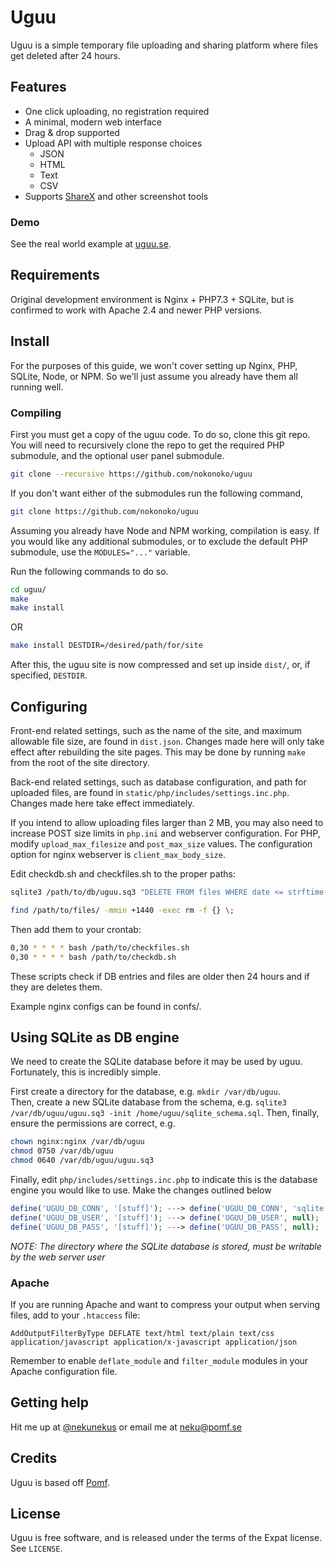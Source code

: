# Uguu

Uguu is a simple temporary file uploading and sharing platform where files get deleted after 24 hours.

## Features

- One click uploading, no registration required
- A minimal, modern web interface
- Drag & drop supported
- Upload API with multiple response choices
  - JSON
  - HTML
  - Text
  - CSV
- Supports [ShareX](https://getsharex.com/) and other screenshot tools

### Demo

See the real world example at [uguu.se](https://uguu.se).

## Requirements

Original development environment is Nginx + PHP7.3 + SQLite, but is confirmed to
work with Apache 2.4 and newer PHP versions.

## Install

For the purposes of this guide, we won't cover setting up Nginx, PHP, SQLite,
Node, or NPM. So we'll just assume you already have them all running well.

### Compiling

First you must get a copy of the uguu code.  To do so, clone this git repo.
You will need to recursively clone the repo to get the required PHP submodule,
and the optional user panel submodule.
```bash
git clone --recursive https://github.com/nokonoko/uguu
```
If you don't want either of the submodules run the following command,
```bash
git clone https://github.com/nokonoko/uguu
```

Assuming you already have Node and NPM working, compilation is easy. If you would like any additional submodules, or to exclude the default PHP submodule, use the `MODULES="..."` variable.

Run the following commands to do so.
```bash
cd uguu/
make
make install
```
OR
```bash
make install DESTDIR=/desired/path/for/site
```
After this, the uguu site is now compressed and set up inside `dist/`, or, if specified, `DESTDIR`.

## Configuring

Front-end related settings, such as the name of the site, and maximum allowable
file size, are found in `dist.json`.  Changes made here will
only take effect after rebuilding the site pages.  This may be done by running
`make` from the root of the site directory.

Back-end related settings, such as database configuration, and path for uploaded files, are found in `static/php/includes/settings.inc.php`.  Changes made here take effect immediately.

If you intend to allow uploading files larger than 2 MB, you may also need to
increase POST size limits in `php.ini` and webserver configuration. For PHP,
modify `upload_max_filesize` and `post_max_size` values. The configuration
option for nginx webserver is `client_max_body_size`.

Edit checkdb.sh and checkfiles.sh to the proper paths:
```bash
sqlite3 /path/to/db/uguu.sq3 "DELETE FROM files WHERE date <= strftime('%s', datetime('now', '-1 day'));"
```
```bash
find /path/to/files/ -mmin +1440 -exec rm -f {} \;
```
Then add them to your crontab:
```bash
0,30 * * * * bash /path/to/checkfiles.sh
0,30 * * * * bash /path/to/checkdb.sh
```

These scripts check if DB entries and files are older then 24 hours and if they are deletes them.

Example nginx configs can be found in confs/.

## Using SQLite as DB engine

We need to create the SQLite database before it may be used by uguu.
Fortunately, this is incredibly simple.  

First create a directory for the database, e.g. `mkdir /var/db/uguu`.  
Then, create a new SQLite database from the schema, e.g. `sqlite3 /var/db/uguu/uguu.sq3 -init /home/uguu/sqlite_schema.sql`.
Then, finally, ensure the permissions are correct, e.g.
```bash
chown nginx:nginx /var/db/uguu
chmod 0750 /var/db/uguu
chmod 0640 /var/db/uguu/uguu.sq3
```

Finally, edit `php/includes/settings.inc.php` to indicate this is the database engine you would like to use.  Make the changes outlined below
```php
define('UGUU_DB_CONN', '[stuff]'); ---> define('UGUU_DB_CONN', 'sqlite:/var/db/uguu/uguu.sq3');
define('UGUU_DB_USER', '[stuff]'); ---> define('UGUU_DB_USER', null);
define('UGUU_DB_PASS', '[stuff]'); ---> define('UGUU_DB_PASS', null);
```

*NOTE: The directory where the SQLite database is stored, must be writable by the web server user*

### Apache

If you are running Apache and want to compress your output when serving files,
add to your `.htaccess` file:

    AddOutputFilterByType DEFLATE text/html text/plain text/css application/javascript application/x-javascript application/json

Remember to enable `deflate_module` and `filter_module` modules in your Apache
configuration file.

## Getting help

Hit me up at [@nekunekus](https://twitter.com/nekunekus) or email me at neku@pomf.se

## Credits

Uguu is based off [Pomf](http://github.com/pomf/pomf).

## License

Uguu is free software, and is released under the terms of the Expat license. See
`LICENSE`.
